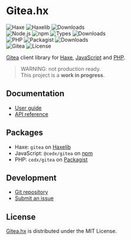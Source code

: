 # Gitea.hx
![Haxe](https://badgen.net/badge/haxe/%3E%3D4.1.0/green) ![Haxelib](https://badgen.net/haxelib/v/gitea) ![Downloads](https://badgen.net/haxelib/d/gitea)  
![Node.js](https://badgen.net/npm/node/@cedx/gitea) ![npm](https://badgen.net/npm/v/@cedx/gitea) ![Types](https://badgen.net/npm/types/@cedx/gitea) ![Downloads](https://badgen.net/npm/dt/@cedx/gitea)  
![PHP](https://badgen.net/packagist/php/cedx/gitea) ![Packagist](https://badgen.net/packagist/v/cedx/gitea) ![Downloads](https://badgen.net/packagist/dt/cedx/gitea)  
![Gitea](https://badgen.net/badge/gitea/api%201.1.1/blue) ![License](https://badgen.net/badge/license/MIT/blue)

[Gitea](https://gitea.io) client library for [Haxe](https://haxe.org),
[JavaScript](https://developer.mozilla.org/en-US/docs/Web/JavaScript) and [PHP](https://www.php.net).

> WARNING: not production ready.  
> This project is a **work in progress**.

## Documentation
- [User guide](https://docs.belin.io/gitea.hx)
- [API reference](https://api.belin.io/gitea.hx)

## Packages
- Haxe: `gitea` on [Haxelib](https://lib.haxe.org/p/gitea)
- JavaScript: `@cedx/gitea` on [npm](https://www.npmjs.com/package/@cedx/gitea)
- PHP: `cedx/gitea` on [Packagist](https://packagist.org/packages/cedx/gitea)

## Development
- [Git repository](https://git.belin.io/cedx/gitea.hx)
- [Submit an issue](https://git.belin.io/cedx/gitea.hx/issues)

## License
[Gitea.hx](https://docs.belin.io/gitea.hx) is distributed under the MIT License.
